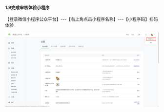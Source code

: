 #### 1.9完成审核体验小程序

【登录微信小程序公众平台】---【右上角点击小程序名称】---【小程序码】扫码体验

![图片](./image/6feb8257-d0e5-4d27-a43d-ca0de967ecf9.024.png)